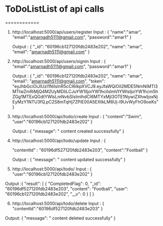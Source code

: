 # ToDoListList of api calls
============
1. http://localhost:5000/api/users/register
   Input : {
    "name":"amar",
    "email":"amarnadh5111@gmail.com",
    "password":"amar1"
   }

   Output : {
    "_id": "60196cb127120fdb2483e202",
    "name": "amar",
    "email": "amarnadh5111@gmail.com"
}

2. http://localhost:5000/api/users/signin
    Input : {
    "email":"amarnadh5111@gmail.com",
    "password":"amar1"
   }
   
   Output : {
    "_id": "60196cb127120fdb2483e202",
    "name": "amar",
    "email": "amarnadh5111@gmail.com",
    "token": "eyJhbGciOiJIUzI1NiIsInR5cCI6IkpXVCJ9.eyJfaWQiOiI2MDE5NmNiMTI3MTIwZmRiMjQ4M2UyMDIiLCJuYW1lIjoiYW1hciIsImVtYWlsIjoiYW1hcm5hZGg1MTExQGdtYWlsLmNvbSIsImlhdCI6MTYxMjI3OTE1NywiZXhwIjoxNjEyMzY1NTU3fQ.pC2S8mTqHj7ZPiE00A5EXtkLM6Uj-l9UvWyFhO9oeKs"
}

3. http://localhost:5000/api/todo/create
    Input : {
    "content":"Swim",
    "user":"60196cb127120fdb2483e202"
}

   Output : {
    "message": " content created successfully"
}

4. http://localhost:5000/api/todo/update
    Input : {
    
    "contentId" : "60196df527120fdb2483e203",
    "content":"Football"
}

   Output : {
    "message": " content updated successfully"
}

5. http://localhost:5000/api/todo/ 
   Input : {
    "user":"60196cb127120fdb2483e202"
}

  Output :{
    "result": [
        {
            "CompletedFlag": 0,
            "_id": "60196df527120fdb2483e203",
            "content": "Football",
            "user": "60196cb127120fdb2483e202",
            "__v": 0
        }
    ]
}

6. http://localhost:5000/api/todo/delete
 Input : {
    "contentId":"60196df527120fdb2483e203"
}

 Output: {
    "message": " content deleted successfully"
}
